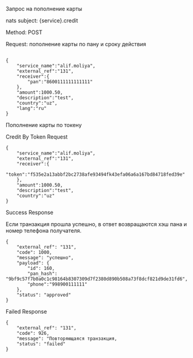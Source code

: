 Запрос на пополнение карты

nats subject: {service}.credit

Method: POST

Request: пополнение карты по пану и сроку действия

```

{
    "service_name":"alif.moliya",
    "external_ref":"131",
    "receiver":{
        "pan":"8600111111111111"
    },
    "amount":1000.50,
    "description":"test",
    "country":"uz",
    "lang":"ru"
}

```

Пополнение карты по токену

Credit By Token Request

```
{
    "service_name":"alif.moliya",
    "external_ref":"131",
    "receiver":{
        "token":"f535e2a13abbf2bc2738afe93494fk43efa06a6a167bd84718fed39e"
    },
    "amount":1000.50,
    "description":"test",
    "country":"uz"
}

```


Success Response

Если транзакция прошла успешно, в ответ возвращаются хэш пана и номер телефона получателя.
```
{
    "external_ref": "131",
    "code": 1000,
    "message": "успешно",
    "payload": {
        "id": 160,
        "pan_hash": "9bf9c57f7b0a0c1c98164b8307309d7f2380d890b508a73f8dcf821d9de31fd6",
        "phone":"998900111111"
    },
    "status": "approved"
}

```

Failed Response

```
{
    "external_ref": "131",
    "code": 926,
    "message": "Повторяющаяся транзакция,
    "status": "failed"
}

```

